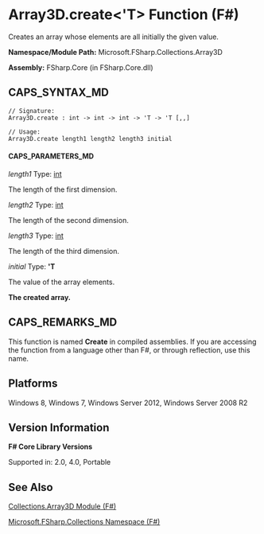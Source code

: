 # Array3D.create<'T> Function (F#)

Creates an array whose elements are all initially the given value.

**Namespace/Module Path:** Microsoft.FSharp.Collections.Array3D

**Assembly:** FSharp.Core (in FSharp.Core.dll)


## CAPS_SYNTAX_MD

```
// Signature:
Array3D.create : int -> int -> int -> 'T -> 'T [,,]

// Usage:
Array3D.create length1 length2 length3 initial
```

#### CAPS_PARAMETERS_MD
*length1*
Type: [int](http://msdn.microsoft.com/en-us/library/025d5455-3622-4ea5-9573-3ecbd4ee1375)


The length of the first dimension.


*length2*
Type: [int](http://msdn.microsoft.com/en-us/library/025d5455-3622-4ea5-9573-3ecbd4ee1375)


The length of the second dimension.


*length3*
Type: [int](http://msdn.microsoft.com/en-us/library/025d5455-3622-4ea5-9573-3ecbd4ee1375)


The length of the third dimension.


*initial*
Type: **'T**


The value of the array elements.



**The created array.**
## CAPS_REMARKS_MD
This function is named **Create** in compiled assemblies. If you are accessing the function from a language other than F#, or through reflection, use this name.


## Platforms
Windows 8, Windows 7, Windows Server 2012, Windows Server 2008 R2


## Version Information
**F# Core Library Versions**

Supported in: 2.0, 4.0, Portable




## See Also
[Collections.Array3D Module &#40;F&#35;&#41;](Collections.Array3D+Module+%28F%23%29.md)

[Microsoft.FSharp.Collections Namespace &#40;F&#35;&#41;](Microsoft.FSharp.Collections+Namespace+%28F%23%29.md)


